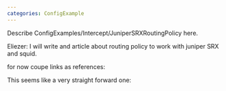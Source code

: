 ```yaml
---
categories: ConfigExample
---
```

Describe ConfigExamples/Intercept/JuniperSRXRoutingPolicy here.

Eliezer: I will write and article about routing policy to work with
juniper SRX and squid.

for now coupe links as references:

[](http://kb.juniper.net/InfoCenter/index?page=content&id=KB23300)

[](https://andymillett.co.uk/2013/09/14/load-balancing-transparent-redirect-junos/)

[](http://kb.juniper.net/InfoCenter/index?page=content&id=KB21046)

[](http://forums.juniper.net/t5/SRX-Services-Gateway/SRX650-routing-instance-not-working/m-p/54130)

[](http://forums.juniper.net/t5/SRX-Services-Gateway/port-80-redirection-on-srx650-cluster/m-p/53010)

[](http://serverfault.com/questions/442385/how-to-route-all-network-traffic-for-vlan-through-a-proxy-server-on-srx)

[](https://forum.ivorde.com/squid-http-s-transparent-proxy-with-juniper-srx-part-3-t14191.html)

This seems like a very straight forward one:
[](http://aranetworks.com/support/document_center/download/151)
